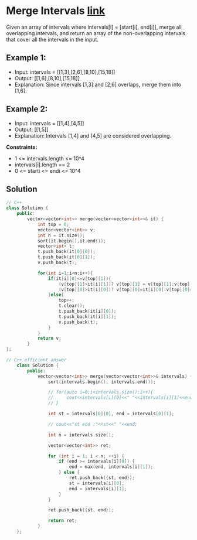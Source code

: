 # Merge Intervals [link](https://leetcode.com/problems/merge-intervals/)

Given an array of intervals where intervals[i] = [start[i], end[i]], merge all overlapping intervals, and return an array of the non-overlapping intervals that cover all the intervals in the input.

## Example 1:

- Input: intervals = [[1,3],[2,6],[8,10],[15,18]]
- Output: [[1,6],[8,10],[15,18]]
- Explanation: Since intervals [1,3] and [2,6] overlaps, merge them into [1,6].

## Example 2:

- Input: intervals = [[1,4],[4,5]]
- Output: [[1,5]]
- Explanation: Intervals [1,4] and [4,5] are considered overlapping.

**Constraints:**
- 1 <= intervals.length <= 10^4
- intervals[i].length == 2
- 0 <= starti <= endi <= 10^4

## Solution 

```C++
// C++
class Solution {
    public:
        vector<vector<int>> merge(vector<vector<int>>& it) {
            int top = 0;
            vector<vector<int>> v;
            int n = it.size();
            sort(it.begin(),it.end());
            vector<int> t;
            t.push_back(it[0][0]);
            t.push_back(it[0][1]);
            v.push_back(t);

            for(int i=1;i<n;i++){
                if(it[i][0]<=v[top][1]){
                    (v[top][1]>it[i][1])? v[top][1] = v[top][1]:v[top][1] = it[i][1];
                    (v[top][0]>it[i][0])? v[top][0]=it[i][0]:v[top][0]=v[top][0];
                }else{
                    top++;
                    t.clear();
                    t.push_back(it[i][0]);
                    t.push_back(it[i][1]);
                    v.push_back(t);
                }
            }
            return v;
        }
};
```
``` C++
// C++ efficient answer
    class Solution {
        public:
            vector<vector<int>> merge(vector<vector<int>>& intervals) {
                sort(intervals.begin(), intervals.end());

                // for(auto i=0;i<intervals.size();i++){
                //     cout<<intervals[i][0]<<" "<<intervals[i][1]<<endl;
                // }

                int st = intervals[0][0], end = intervals[0][1];

                // cout<<"st end :"<<st<<" "<<end;

                int n = intervals.size();

                vector<vector<int>> ret;

                for (int i = 1; i < n; ++i) {
                    if (end >= intervals[i][0]) {
                        end = max(end, intervals[i][1]);
                    } else {
                        ret.push_back({st, end});
                        st = intervals[i][0];
                        end = intervals[i][1];
                    }
                }

                ret.push_back({st, end});

                return ret;
            }
    };
```
